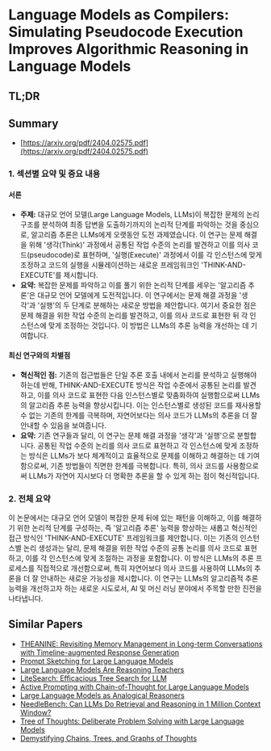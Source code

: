 # Language Models as Compilers: Simulating Pseudocode Execution Improves Algorithmic Reasoning in Language Models
## TL;DR
## Summary
- [https://arxiv.org/pdf/2404.02575.pdf](https://arxiv.org/pdf/2404.02575.pdf)

### **1. 섹션별 요약 및 중요 내용**

#### **서론**
- **주제:** 대규모 언어 모델(Large Language Models, LLMs)이 복잡한 문제의 논리 구조를 분석하여 최종 답변을 도출하기까지의 논리적 단계를 파악하는 것을 중심으로, 알고리즘 추론은 LLMs에게 오랫동안 도전 과제였습니다. 이 연구는 문제 해결을 위해 '생각(Think)' 과정에서 공통된 작업 수준의 논리를 발견하고 이를 의사 코드(pseudocode)로 표현하며, '실행(Execute)' 과정에서 이를 각 인스턴스에 맞게 조정하고 코드의 실행을 시뮬레이션하는 새로운 프레임워크인 'THINK-AND-EXECUTE'를 제시합니다.
- **요약:** 복잡한 문제를 파악하고 이를 풀기 위한 논리적 단계를 세우는 '알고리즘 추론'은 대규모 언어 모델에게 도전적입니다. 이 연구에서는 문제 해결 과정을 '생각'과 '실행'의 두 단계로 분해하는 새로운 방법을 제안합니다. 여기서 중요한 점은 문제 해결을 위한 작업 수준의 논리를 발견하고, 이를 의사 코드로 표현한 뒤 각 인스턴스에 맞게 조정하는 것입니다. 이 방법은 LLMs의 추론 능력을 개선하는 데 기여합니다.

#### **최신 연구와의 차별점**
- **혁신적인 점:** 기존의 접근법들은 단일 추론 호출 내에서 논리를 분석하고 실행해야 하는데 반해, THINK-AND-EXECUTE 방식은 작업 수준에서 공통된 논리를 발견하고, 이를 의사 코드로 표현한 다음 인스턴스별로 맞춤화하여 실행함으로써 LLMs의 알고리즘 추론 능력을 향상시킵니다. 이는 인스턴스별로 생성된 코드를 재사용할 수 없는 기존의 한계를 극복하며, 자연어보다는 의사 코드가 LLMs의 추론을  더 잘 안내할 수 있음을 보여줍니다.
- **요약:** 기존 연구들과 달리, 이 연구는 문제 해결 과정을 '생각'과 '실행'으로 분할합니다. 공통된 작업 수준의 논리를 의사 코드로 표현하고 각 인스턴스에 맞게 조정하는 방식은 LLMs가 보다 체계적이고 효율적으로 문제를 이해하고 해결하는 데 기여함으로써, 기존 방법들이 직면한 한계를 극복합니다. 특히, 의사 코드를 사용함으로써 LLMs가 자연어 지시보다 더 명확한 추론을 할 수 있게 하는 점이 혁신적입니다.

### **2. 전체 요약**

이 논문에서는 대규모 언어 모델이 복잡한 문제 뒤에 있는 패턴을 이해하고, 이를 해결하기 위한 논리적 단계를 구성하는, 즉 '알고리즘 추론' 능력을 향상하는 새롭고 혁신적인 접근 방식인 'THINK-AND-EXECUTE' 프레임워크를 제안합니다. 이는 기존의 인스턴스별 논리 생성과는 달리, 문제 해결을 위한 작업 수준의 공통 논리를 의사 코드로 표현하고, 이를 각 인스턴스에 맞게 조절하는 과정을 포함합니다. 이 방식은 LLMs의 추론 프로세스를 직접적으로 개선함으로써, 특히 자연어보다 의사 코드를 사용하여 LLMs의 추론을 더 잘 안내하는 새로운 가능성을 제시합니다. 이 연구는 LLMs의 알고리즘적 추론 능력을 개선하고자 하는 새로운 시도로서, AI 및 머신 러닝 분야에서 주목할 만한 진전을 나타냅니다.

## Similar Papers
- [THEANINE: Revisiting Memory Management in Long-term Conversations with Timeline-augmented Response Generation](2406.10996.md)
- [Prompt Sketching for Large Language Models](2311.04954.md)
- [Large Language Models Are Reasoning Teachers](2212.10071.md)
- [LiteSearch: Efficacious Tree Search for LLM](2407.00320.md)
- [Active Prompting with Chain-of-Thought for Large Language Models](2302.12246.md)
- [Large Language Models as Analogical Reasoners](2310.01714.md)
- [NeedleBench: Can LLMs Do Retrieval and Reasoning in 1 Million Context Window?](2407.11963.md)
- [Tree of Thoughts: Deliberate Problem Solving with Large Language Models](2305.10601.md)
- [Demystifying Chains, Trees, and Graphs of Thoughts](2401.14295.md)
